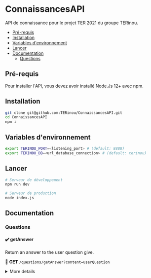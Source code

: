 # ConnaissancesAPI
API de connaissance pour le projet TER 2021 du groupe TERinou.

* [Pré-requis](#pré-requis)
* [Installation](#installation)
* [Variables d'environnement](#variables-denvironnement)
* [Lancer](#lancer)
* [Documentation](#documentation)
	* [Questions](#questions)


## Pré-requis
Pour installer l'API, vous devez avoir installé Node.Js 12+ avec npm.

## Installation
```bash
git clone git@github.com:TERinou/ConnaissancesAPI.git
cd ConnaissancesAPI
npm i
```

## Variables d'environnement
```bash
export TERINOU_PORT=<listening_port> # (default: 8888)
export TERINOU_DB=<url_database_connection> # (default: terinou)
```

## Lancer
```bash
# Serveur de développement
npm run dev

# Serveur de production
node index.js
```

## Documentation

### Questions

#### :heavy_check_mark: getAnswer

Return an answer to the user question give.

:triangular_flag_on_post: **GET** `/questions/getAnswer?content=userQuestion`

<details>
<summary>More details</summary>
<br/>

:bulb: **Query params**

| Key     | Value        | Description                                  |
| ------- | ------------ | -------------------------------------------- |
| content | userQuestion | The user's question, if null return an error |

<br/>

:pencil2: **Samples**:

**GET** `/questions/getAnswer?content=What do you know about chairs?`

```json
{
  "ok": true,
  "answer": "BOT_ANSWER"
}
```

**GET** `/questions/getAnswer`

```json
{
  "ok": false,
  "code": "ME40001",
  "message": "No question were asked"
}
```
</details>